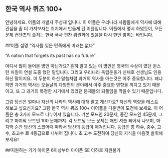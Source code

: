 ## 한국 역사 퀴즈 100+
안녕하세요. 어플의 개발자 주성재 입니다. 이 어플은 우리나라 사람들에게 역사에 대해 관심을 좀 더 가져보자는 
취지에서 만들게 된 어플입니다. 어플에서 명시 하였듯이, 모든 문제 컨텐츠의 출처는 한국 국사 편찬 위원회에 있음을 다시 한번 밝히는 바입니다. 

##어플 설명
“역사를 잊은 민족에게 미래는 없다”

“A nation that forgets its past has no future”

어디서 많이 들어본 명언 아닌가요? 흔히 알고 있는 이 명언은 영국의 수상이 였던 윈스턴 처칠이 연설 도중 했던 말입니다. 그리고 우리나라 독립운동가 신채호 선생님도 인용하신 말이지요. 이 두분이 하신 말씀처럼 과거의 역사를 아는것은 아주 중요합니다. 왜냐하면 과거의 역사는 오늘날의 다방면의 분야에서 아주 중요한 영향을 끼치고 있기 때문이고, 또 그 과거의 특정한 시기에서 있었던 문제들의 되풀임을 막을수 있기 때문입니다.


그럼 당신은 얼마나 자신의 나라의 역사에 대해 알고 계신가요? 자신의 역량을 테스트 해보고 싶으신가요? 그럼 한국 역사 퀴즈 100+ 이어플을 다운받아 도전해 보세요. 이 어플은 총 3가지 모드로 나누어져 있습니다. 기본 모드인 20문제, 중간 모드인 45문제, 그리고 마지막 모드인 100 문제까지. 각 모드당 모든 문제는 매번 셔플 되어서 나오며, 마지막 순간 당신의 스코어때 따라서 당신의 등급이 매겨집니다. 등급은 총 하수, 중수, 고수, 초고수 로 4등급으로 나뉘어 집니다. 초 고수 도전하여 당신의 지식을 마음껏 발휘해 보세요!

##지원하는 기기
아이폰 6이상부터
아이폰 SE 이하로 지원불가
